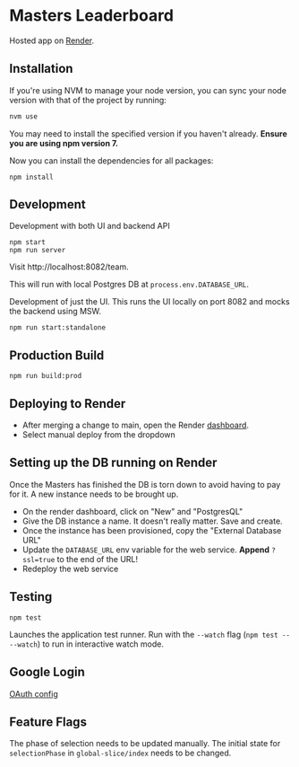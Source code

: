 # Masters Leaderboard

Hosted app on [Render](https://masters-app.onrender.com).

## Installation

If you're using NVM to manage your node version, you can sync your node version with that of the project by running:

```sh
nvm use
```

You may need to install the specified version if you haven't already. **Ensure you are using npm version 7.**

Now you can install the dependencies for all packages:

```
npm install
```

## Development

Development with both UI and backend API

```
npm start
npm run server
```

Visit http://localhost:8082/team.

This will run with local Postgres DB at `process.env.DATABASE_URL`.

Development of just the UI. This runs the UI locally on port 8082 and mocks the backend using MSW.

```
npm run start:standalone
```

## Production Build

```
npm run build:prod
```

## Deploying to Render

- After merging a change to main, open the Render [dashboard](https://dashboard.render.com/web/srv-cev1439gp3jjsh1cej2g).
- Select manual deploy from the dropdown

## Setting up the DB running on Render

Once the Masters has finished the DB is torn down to avoid having to pay for it. A new instance needs to be brought up.
- On the render dashboard, click on "New" and "PostgresQL"
- Give the DB instance a name. It doesn't really matter. Save and create.
- Once the instance has been provisioned, copy the "External Database URL"
- Update the `DATABASE_URL` env variable for the web service. **Append** `?ssl=true` to the end of the URL!
- Redeploy the web service

## Testing

```
npm test
```

Launches the application test runner.
Run with the `--watch` flag (`npm test -- --watch`) to run in interactive watch mode.

## Google Login

[OAuth config](https://console.developers.google.com/apis/credentials/oauthclient/723926103233-g005d40jcth75hr0o09r088n2ug2cqv8.apps.googleusercontent.com?authuser=1&project=graphite-byte-156900&supportedpurview=project)

## Feature Flags

The phase of selection needs to be updated manually. The initial state for `selectionPhase` in `global-slice/index` needs to be changed.

